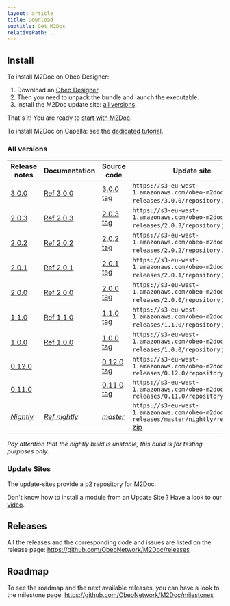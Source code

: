 ```yaml
---
layout: article
title: Download
subtitle: Get M2Doc
relativePath: ..
---
```


Install
-------
To install M2Doc on Obeo Designer:
1. Download an <a href="https://www.obeodesigner.com/en/download" target="_blank">Obeo Designer</a>.
2. Then you need to unpack the bundle and launch the executable.
3. Install the M2Doc update site: [all versions]({{page.relativePath}}/download#all-versions).

That's it! You are ready to [start with M2Doc]({{page.relativePath}}/ref-doc/1.0.0/#generate-a-document).

To install M2Doc on Capella: see the [dedicated tutorial]({{page.relativePath}}/capella).

### All versions

| Release notes                                                                |Documentation |Source code                                                              | Update site |
|------------------------------------------------------------------------------|--------------|-------------------------------------------------------------------------|-------------|
| <a href="https://github.com/ObeoNetwork/M2Doc/releases/tag/3.0.0">3.0.0</a>  |<a href="{{page.relativePath}}/ref-doc/3.0.0/index">Ref 3.0.0</a>| <a href="https://github.com/ObeoNetwork/M2Doc/tree/3.0.0">3.0.0 tag</a>  | `https://s3-eu-west-1.amazonaws.com/obeo-m2doc-releases/3.0.0/repository` [zip](https://s3-eu-west-1.amazonaws.com/obeo-m2doc-releases/3.0.0/repository/org.obeonetwork.m2doc.update.zip) |
| <a href="https://github.com/ObeoNetwork/M2Doc/releases/tag/2.0.3">2.0.3</a>  |<a href="{{page.relativePath}}/ref-doc/2.0.3/index">Ref 2.0.3</a>| <a href="https://github.com/ObeoNetwork/M2Doc/tree/2.0.3">2.0.3 tag</a>  | `https://s3-eu-west-1.amazonaws.com/obeo-m2doc-releases/2.0.3/repository` [zip](https://s3-eu-west-1.amazonaws.com/obeo-m2doc-releases/2.0.3/repository/org.obeonetwork.m2doc.update.zip) |
| <a href="https://github.com/ObeoNetwork/M2Doc/releases/tag/2.0.2">2.0.2</a>  |<a href="{{page.relativePath}}/ref-doc/2.0.2/index">Ref 2.0.2</a>| <a href="https://github.com/ObeoNetwork/M2Doc/tree/2.0.2">2.0.2 tag</a>  | `https://s3-eu-west-1.amazonaws.com/obeo-m2doc-releases/2.0.2/repository` [zip](https://s3-eu-west-1.amazonaws.com/obeo-m2doc-releases/2.0.2/repository/org.obeonetwork.m2doc.update.zip) |
| <a href="https://github.com/ObeoNetwork/M2Doc/releases/tag/2.0.1">2.0.1</a>  |<a href="{{page.relativePath}}/ref-doc/2.0.1/index">Ref 2.0.1</a>| <a href="https://github.com/ObeoNetwork/M2Doc/tree/2.0.1">2.0.1 tag</a>  | `https://s3-eu-west-1.amazonaws.com/obeo-m2doc-releases/2.0.1/repository` [zip](https://s3-eu-west-1.amazonaws.com/obeo-m2doc-releases/2.0.1/repository/org.obeonetwork.m2doc.update.zip) |
| <a href="https://github.com/ObeoNetwork/M2Doc/releases/tag/2.0.0">2.0.0</a>  |<a href="{{page.relativePath}}/ref-doc/2.0.0/index">Ref 2.0.0</a>| <a href="https://github.com/ObeoNetwork/M2Doc/tree/2.0.0">2.0.0 tag</a>  | `https://s3-eu-west-1.amazonaws.com/obeo-m2doc-releases/2.0.0/repository` [zip](https://s3-eu-west-1.amazonaws.com/obeo-m2doc-releases/2.0.0/repository/org.obeonetwork.m2doc.update.zip) |
| <a href="https://github.com/ObeoNetwork/M2Doc/releases/tag/1.1.0">1.1.0</a>  |<a href="{{page.relativePath}}/ref-doc/1.1.0/index">Ref 1.1.0</a>| <a href="https://github.com/ObeoNetwork/M2Doc/tree/1.1.0">1.1.0 tag</a>  | `https://s3-eu-west-1.amazonaws.com/obeo-m2doc-releases/1.1.0/repository` [zip](https://s3-eu-west-1.amazonaws.com/obeo-m2doc-releases/1.1.0/repository/org.obeonetwork.m2doc.update.zip) |
| <a href="https://github.com/ObeoNetwork/M2Doc/releases/tag/1.0.0">1.0.0</a>  |<a href="{{page.relativePath}}/ref-doc/1.0.0/index">Ref 1.0.0</a>| <a href="https://github.com/ObeoNetwork/M2Doc/tree/1.0.0">1.0.0 tag</a>  | `https://s3-eu-west-1.amazonaws.com/obeo-m2doc-releases/1.0.0/repository` [zip](https://s3-eu-west-1.amazonaws.com/obeo-m2doc-releases/1.0.0/repository.zip) |
| <a href="https://github.com/ObeoNetwork/M2Doc/releases/tag/0.12.0">0.12.0</a>|                                                                 |<a href="https://github.com/ObeoNetwork/M2Doc/tree/0.12.0">0.12.0 tag</a>| `https://s3-eu-west-1.amazonaws.com/obeo-m2doc-releases/0.12.0/repository` |
| <a href="https://github.com/ObeoNetwork/M2Doc/releases/tag/0.11.0">0.11.0</a>|                                                                 |<a href="https://github.com/ObeoNetwork/M2Doc/tree/0.11.0">0.11.0 tag</a>| `https://s3-eu-west-1.amazonaws.com/obeo-m2doc-releases/0.11.0/repository` |
| <a href="https://github.com/ObeoNetwork/M2Doc/milestones">_Nightly_</a>      |<a href="{{page.relativePath}}/ref-doc/nightly/index">_Ref nightly_</a> |<a href="https://github.com/ObeoNetwork/M2Doc/tree/master">_master_</a>    | `https://s3-eu-west-1.amazonaws.com/obeo-m2doc-releases/master/nightly/repository` [zip](https://s3-eu-west-1.amazonaws.com/obeo-m2doc-releases/master/nightly/repository/org.obeonetwork.m2doc.update.zip) |

_Pay attention that the nightly build is unstable, this build is for testing purposes only._

### Update Sites

The update-sites provide a p2 repository for M2Doc.

Don't know how to install a module from an Update Site ? Have a look to our [video](https://www.youtube.com/watch?v=qYTrO7THer0).

Releases
--------

All the releases and the corresponding code and issues are listed on the release page:
<https://github.com/ObeoNetwork/M2Doc/releases>

Roadmap
-------

To see the roadmap and the next available releases, you can have a look to the milestone page: <https://github.com/ObeoNetwork/M2Doc/milestones>
